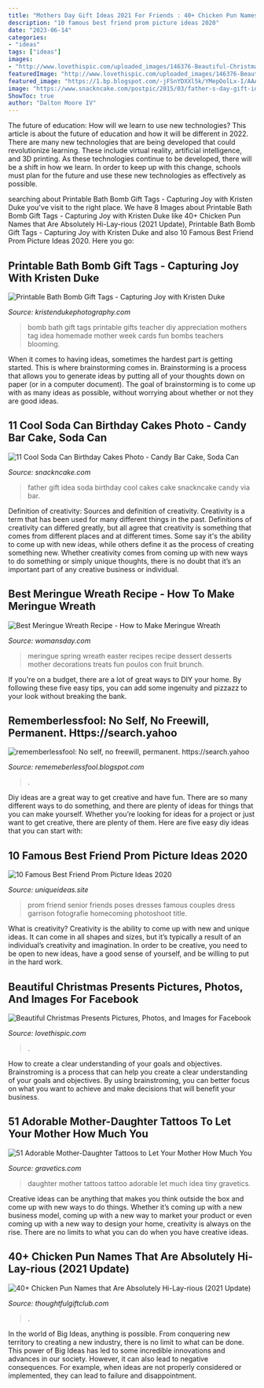 ```yaml
---
title: "Mothers Day Gift Ideas 2021 For Friends : 40+ Chicken Pun Names That Are Absolutely Hi-lay-rious (2021 Update)"
description: "10 famous best friend prom picture ideas 2020"
date: "2023-06-14"
categories:
- "ideas"
tags: ["ideas"]
images:
- "http://www.lovethispic.com/uploaded_images/146376-Beautiful-Christmas-Presents.jpg?1"
featuredImage: "http://www.lovethispic.com/uploaded_images/146376-Beautiful-Christmas-Presents.jpg?1"
featured_image: "https://1.bp.blogspot.com/-jFSnYDXXl5k/YMepOolLx-I/AAAAAAAAihE/3A2PEZTT7mE6qlXQnIdSnmQDTpzQiZ9OACLcBGAsYHQ/w1200-h630-p-k-no-nu/15726345430935535616_20210608202334_1.png"
image: "https://www.snackncake.com/postpic/2015/03/father-s-day-gift-idea_501119.jpg"
ShowToc: true
author: "Dalton Moore IV"
---
```



The future of education: How will we learn to use new technologies?
This article is about the future of education and how it will be different in 2022. There are many new technologies that are being developed that could revolutionize learning. These include virtual reality, artificial intelligence, and 3D printing. As these technologies continue to be developed, there will be a shift in how we learn. In order to keep up with this change, schools must plan for the future and use these new technologies as effectively as possible.

	

		
searching about Printable Bath Bomb Gift Tags - Capturing Joy with Kristen Duke you've visit to the right place. We have 8 Images about Printable Bath Bomb Gift Tags - Capturing Joy with Kristen Duke like 40+ Chicken Pun Names that Are Absolutely Hi-Lay-rious (2021 Update), Printable Bath Bomb Gift Tags - Capturing Joy with Kristen Duke and also 10 Famous Best Friend Prom Picture Ideas 2020. Here you go:
		
    
## Printable Bath Bomb Gift Tags - Capturing Joy With Kristen Duke

<img loading=lazy src="https://www.kristendukephotography.com/wp-content/uploads/2015/05/DIY-Bath-Bomb-Gift-Idea.jpg" onerror="this.onerror=null;this.src='https://tse3.mm.bing.net/th?id=OIP.LqXHvqFrAHWG8fuFjVQTzgHaK9&amp;pid=15.1';" alt="Printable Bath Bomb Gift Tags - Capturing Joy with Kristen Duke">

_Source: kristendukephotography.com_

>bomb bath gift tags printable gifts teacher diy appreciation mothers tag idea homemade mother week cards fun bombs teachers blooming. 

	

When it comes to having ideas, sometimes the hardest part is getting started. This is where brainstorming comes in. Brainstorming is a process that allows you to generate ideas by putting all of your thoughts down on paper (or in a computer document). The goal of brainstorming is to come up with as many ideas as possible, without worrying about whether or not they are good ideas.

    
## 11 Cool Soda Can Birthday Cakes Photo - Candy Bar Cake, Soda Can

<img loading=lazy src="https://www.snackncake.com/postpic/2015/03/father-s-day-gift-idea_501119.jpg" onerror="this.onerror=null;this.src='https://tse3.mm.bing.net/th?id=OIP.CfZ-zM0NAuo4ks9ChL7OzQHaJ_&amp;pid=15.1';" alt="11 Cool Soda Can Birthday Cakes Photo - Candy Bar Cake, Soda Can">

_Source: snackncake.com_

>father gift idea soda birthday cool cakes cake snackncake candy via bar. 

	

Definition of creativity: Sources and definition of creativity.
Creativity is a term that has been used for many different things in the past. Definitions of creativity can differed greatly, but all agree that creativity is something that comes from different places and at different times. Some say it's the ability to come up with new ideas, while others define it as the process of creating something new. Whether creativity comes from coming up with new ways to do something or simply unique thoughts, there is no doubt that it’s an important part of any creative business or individual.

    
## Best Meringue Wreath Recipe - How To Make Meringue Wreath

<img loading=lazy src="http://wdy.h-cdn.co/assets/17/09/1488478059-recipe-meringue-wreath-0417.jpg" onerror="this.onerror=null;this.src='https://tse3.mm.bing.net/th?id=OIP.puvmZALiC7dp-882fpbt3QHaLH&amp;pid=15.1';" alt="Best Meringue Wreath Recipe - How to Make Meringue Wreath">

_Source: womansday.com_

>meringue spring wreath easter recipes recipe dessert desserts mother decorations treats fun poulos con fruit brunch. 

	

If you're on a budget, there are a lot of great ways to DIY your home. By following these five easy tips, you can add some ingenuity and pizzazz to your look without breaking the bank.

    
## Rememberlessfool: No Self, No Freewill, Permanent. Https://search.yahoo

<img loading=lazy src="https://1.bp.blogspot.com/-jFSnYDXXl5k/YMepOolLx-I/AAAAAAAAihE/3A2PEZTT7mE6qlXQnIdSnmQDTpzQiZ9OACLcBGAsYHQ/w1200-h630-p-k-no-nu/15726345430935535616_20210608202334_1.png" onerror="this.onerror=null;this.src='https://tse3.mm.bing.net/th?id=OIP.MWWZNYGuLVV9qhrMQfn0CQHaD4&amp;pid=15.1';" alt="rememberlessfool: No self, no freewill, permanent. https://search.yahoo">

_Source: rememeberlessfool.blogspot.com_

>. 

	

Diy ideas are a great way to get creative and have fun. There are so many different ways to do something, and there are plenty of ideas for things that you can make yourself. Whether you’re looking for ideas for a project or just want to get creative, there are plenty of them. Here are five easy diy ideas that you can start with: 

    
## 10 Famous Best Friend Prom Picture Ideas 2020

<img loading=lazy src="https://www.uniqueideas.site/wp-content/uploads/26-best-garrison-images-on-pinterest-senior-prom-fotografie-and.jpg" onerror="this.onerror=null;this.src='https://tse3.mm.bing.net/th?id=OIP.C-ESSEgw4tHdXn6u44XMsQHaLG&amp;pid=15.1';" alt="10 Famous Best Friend Prom Picture Ideas 2020">

_Source: uniqueideas.site_

>prom friend senior friends poses dresses famous couples dress garrison fotografie homecoming photoshoot title. 

	

What is creativity?
Creativity is the ability to come up with new and unique ideas. It can come in all shapes and sizes, but it’s typically a result of an individual’s creativity and imagination. In order to be creative, you need to be open to new ideas, have a good sense of yourself, and be willing to put in the hard work.

    
## Beautiful Christmas Presents Pictures, Photos, And Images For Facebook

<img loading=lazy src="http://www.lovethispic.com/uploaded_images/146376-Beautiful-Christmas-Presents.jpg?1" onerror="this.onerror=null;this.src='https://tse2.mm.bing.net/th?id=OIP.wPUZ0i95IRx4GVF8nG7L5QAAAA&amp;pid=15.1';" alt="Beautiful Christmas Presents Pictures, Photos, and Images for Facebook">

_Source: lovethispic.com_

>. 

	

How to create a clear understanding of your goals and objectives.
Brainstroming is a process that can help you create a clear understanding of your goals and objectives. By using brainstroming, you can better focus on what you want to achieve and make decisions that will benefit your business.

    
## 51 Adorable Mother-Daughter Tattoos To Let Your Mother How Much You

<img loading=lazy src="https://www.gravetics.com/wp-content/uploads/2017/07/Tiny-Mother-Daughter-Tattoo-Idea.jpg" onerror="this.onerror=null;this.src='https://tse3.mm.bing.net/th?id=OIP.6F8OFgN8f7td6TtLI16IYgHaJQ&amp;pid=15.1';" alt="51 Adorable Mother-Daughter Tattoos to Let Your Mother How Much You">

_Source: gravetics.com_

>daughter mother tattoos tattoo adorable let much idea tiny gravetics. 

	

Creative ideas can be anything that makes you think outside the box and come up with new ways to do things. Whether it’s coming up with a new business model, coming up with a new way to market your product or even coming up with a new way to design your home, creativity is always on the rise. There are no limits to what you can do when you have creative ideas.

    
## 40+ Chicken Pun Names That Are Absolutely Hi-Lay-rious (2021 Update)

<img loading=lazy src="https://thoughtfulgiftclub.com/wp-content/uploads/2021/07/Chicken-Name-puns.jpg" onerror="this.onerror=null;this.src='https://tse1.mm.bing.net/th?id=OIP.dT1kTfKj2CD6iJJSRDsBaAHaLH&amp;pid=15.1';" alt="40+ Chicken Pun Names that Are Absolutely Hi-Lay-rious (2021 Update)">

_Source: thoughtfulgiftclub.com_

>. 

	

In the world of Big Ideas, anything is possible. From conquering new territory to creating a new industry, there is no limit to what can be done. This power of Big Ideas has led to some incredible innovations and advances in our society. However, it can also lead to negative consequences. For example, when ideas are not properly considered or implemented, they can lead to failure and disappointment.


